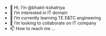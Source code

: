 - 👋 Hi, I’m @bhakti-kshatriya
- 👀 I’m interested in IT domain
- 🌱 I’m currently learning TE E&TC engineering
- 💞️ I’m looking to collaborate on  IT company
- 📫 How to reach me ...

<!---
bhakti-kshatriya/bhakti-kshatriya is a ✨ special ✨ repository because its `README.md` (this file) appears on your GitHub profile.
You can click the Preview link to take a look at your changes.
--->
